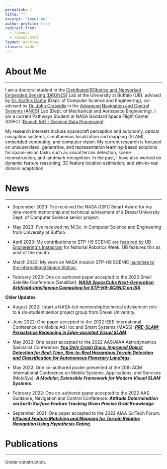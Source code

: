 ```yaml
---
permalink: /
title: ""
excerpt: "About me"
author_profile: true
redirect_from: 
  - /about/
  - /about.html
layout: archive
classes: wide
---
```


# About Me
<hr>
I am a doctoral student in the <a href="https://droneslab.github.io/">Distributed RObotics and Networked Embedded Sensing (DRONES)</a> Lab at the Unviersity at Buffalo (UB), advised by <a href="https://engineering.buffalo.edu/computer-science-engineering/people/faculty-directory.host.html/content/shared/engineering/computer-science-engineering/profiles/faculty/dantu-karthik.detail.html">Dr. Karthik Dantu</a> (Dept. of Computer Science and Engineering), co-advised by <a href="https://engineering.buffalo.edu/mechanical-aerospace/people/faculty/j-crassidis.html">Dr. John Crassidis</a> in the <a href="https://ancs.eng.buffalo.edu/index.php/Main_Page">Advanced Navigation and Control Systems (ANCS)</a> Lab (Dept. of Mechanical and Aerospace Engineering). I am a current Pathways Student at NASA Goddard Space Flight Center (GSFC) (<a href="https://sed.gsfc.nasa.gov/etd/587">Branch 587 - Science Data Processing</a>). 


My research interests include spacecraft perception and autonomy, optical navigation systems, simultaneous localization and mapping (SLAM), embedded computing, and computer vision. My current research is focused on unsupervised, generative, and representation learning-based solutions for space-vision tasks such as visual terrain detection, scene reconstruction, and landmark recognition. In the past, I have also worked on dynamic feature reasoning, 3D feature location estimation, and sim-to-real domain adaptation. 

# News
<hr>

<!-- TODO: ADD -->
<!-- NERC poster presentation -->

- September 2023: I've received the NASA GSFC Smart Award for my nine-month mentorship and technical advisement of a Drexel University Dept. of Computer Science senior project.

<!-- - Smallsat EDP poster -->

- May 2023: I've received my M.Sc. in Computer Science and Engineering from University at Buffalo.

- April 2023: My contributions to STP-H9 SCENIC are <a href="https://www.instagram.com/p/CrBefvXJBvy/?img_index=1">featured by UB Engineering's Instagram</a> for National Robotics Week. UB features this as post of the month.

- March 2023: My work on NASA mission STP-H9 SCENIC <a href="https://twitter.com/SpaceX/status/1635803956533399553?s=20">launches to the International Space Station.</a>

- February 2023: One co-authored paper accepted to the 2023 Small Satellite Conference (SmallSat): <b><i><a href="https://digitalcommons.usu.edu/smallsat/2023/all2023/147/">NASA SpaceCube Next-Generation Artificial-Intelligence Computing for STP-H9-SCENIC on ISS</a></i></b>.

**Older Updates**

- August 2022: I start a NASA-led mentorship/technical advisement role to a six-student senior project group from Drexel University.

- June 2022: One paper accepted to the 2022 IEEE International Conference on Mobile Ad Hoc and Smart Systems (MASS): <b><i><a href="https://ieeexplore.ieee.org/abstract/document/9973604">PRE-SLAM: Persistence Reasoning in Edge-assisted Visual SLAM</a></i></b>.

- May 2022: One paper accepted to the 2022 AAS/AIAA Astrodynamics Specialist Conference: <b><i><a href="https://arxiv.org/abs/2303.04891">You Only Crash Once: Improved Object Detection for Real-Time, Sim-to-Real Hazardous Terrain Detection and Classification for Autonomous Planetary Landings</a></i></b>.

- May 2022: One co-authored poster presented at the 20th ACM International Conference on Mobile Systems, Applications, and Services (MobiSys): <b><i>A Modular, Extensible Framework for Modern Visual SLAM Systems</i></b>.

- February 2022: One co-authored paper accepted to the 2022 AAS Guidance, Navigation and Control Conference: <b><i>Attitude Determination via Earth Surface Feature Tracking Given Precise Orbit Knowledge</i></b>.

- September 2021: One paper accepted to the 2022 AIAA SciTech Forum: <b><i><a href="https://arc.aiaa.org/doi/abs/10.2514/6.2022-2513">Efficient Feature Matching and Mapping for Terrain Relative Navigation Using Hypothesis Gating</a></i></b>.

<!-- - August 2020: I start an undergraduate teaching assistantship for CSE 421/521: Introduction to Operating Systems. -->

# Publications
<hr>
Under construction.